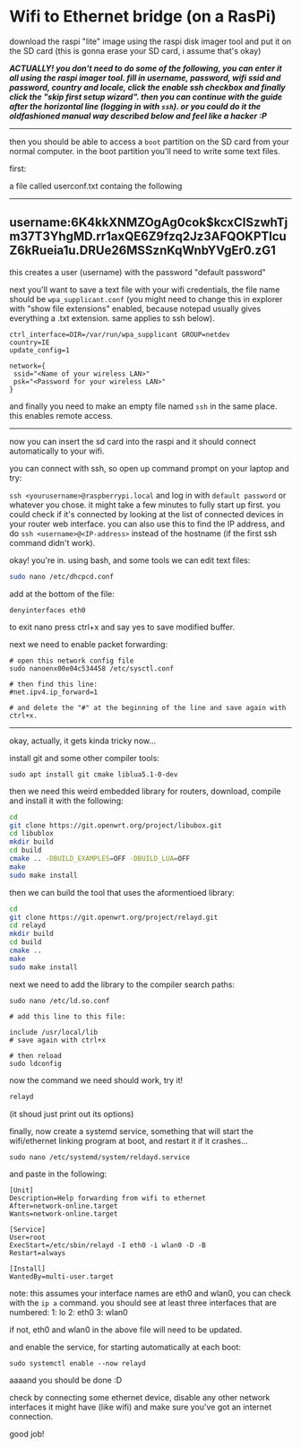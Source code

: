 # Wifi to Ethernet bridge (on a RasPi)

download the raspi "lite" image using the raspi disk imager tool and put it on the SD card (this is gonna erase your SD card, i assume that's okay)

***ACTUALLY! you don't need to do some of the following, you can enter it all using the raspi imager tool. fill in username, password, wifi ssid and password, country and locale, click the enable ssh checkbox and finally click the "skip first setup wizard". then you can continue with the guide after the horizontal line (logging in with `ssh`). or you could do it the oldfashioned manual way described below and feel like a hacker :P***

------------------
then you should be able to access a `boot` partition on the SD card from your normal computer.
in the boot partition you'll need to write some text files. 

first: 

a file called userconf.txt containg the following

---
username:$6$K4kkXNMZOgAg0cok$kcxCISzwhTjm37T3YhgMD.rr1axQE6Z9fzq2Jz3AFQOKPTlcuZ6kRueia1u.DRUe26MSSznKqWnbYVgEr0.zG1
---

this creates a user (username) with the password "default password"

next you'll want to save a text file with your wifi credentials, the file name should be `wpa_supplicant.conf` (you might need to change this in explorer with "show file extensions" enabled, because notepad usually gives everything a .txt extension. same applies to ssh below).


```
ctrl_interface=DIR=/var/run/wpa_supplicant GROUP=netdev
country=IE
update_config=1

network={
 ssid="<Name of your wireless LAN>"
 psk="<Password for your wireless LAN>"
}
```

and finally you need to make an empty file named `ssh` in the same place. this enables remote access.

*******************

now you can insert the sd card into the raspi and it should connect automatically to your wifi.

you can connect with ssh, so open up command prompt on your laptop and try:

`ssh <yourusername>@raspberrypi.local` and log in with `default password` or whatever you chose. it might take a few minutes to fully start up first. you could check if it's connected by looking at the list of connected devices in your router web interface. you can also use this to find the IP address, and do `ssh <username>@<IP-address>` instead of the hostname (if the first ssh command didn't work).

okay! you're in. using bash, and some tools we can edit text files:


```bash
sudo nano /etc/dhcpcd.conf
```

add at the bottom of the file: 

```
denyinterfaces eth0
```
to exit nano press ctrl+x and say yes to save modified buffer.

next we need to enable packet forwarding:

```
# open this network config file
sudo nanoenx00e04c534458 /etc/sysctl.conf

# then find this line:
#net.ipv4.ip_forward=1

# and delete the "#" at the beginning of the line and save again with ctrl+x.
```

----------

okay, actually, it gets kinda tricky now...

install git and some other compiler tools:

```
sudo apt install git cmake liblua5.1-0-dev
```

then we need this weird embedded library for routers, download, compile and install it with the following:
```bash
cd
git clone https://git.openwrt.org/project/libubox.git
cd libublox
mkdir build
cd build
cmake .. -DBUILD_EXAMPLES=OFF -DBUILD_LUA=OFF
make 
sudo make install
```

then we can build the tool that uses the aformentioed library:

```bash
cd
git clone https://git.openwrt.org/project/relayd.git
cd relayd
mkdir build
cd build
cmake ..
make
sudo make install
```

next we need to add the library to the compiler search paths:

```
sudo nano /etc/ld.so.conf

# add this line to this file:

include /usr/local/lib
# save again with ctrl+x

# then reload
sudo ldconfig
```

now the command we need should work, try it!

```bash
relayd
```

(it shoud just print out its options)


finally, now create a systemd service, something that will start the wifi/ethernet linking program at boot, and restart it if it crashes...

`sudo nano /etc/systemd/system/reldayd.service`

and paste in the following:

```
[Unit]
Description=Help forwarding from wifi to ethernet
After=network-online.target
Wants=network-online.target

[Service]
User=root
ExecStart=/etc/sbin/relayd -I eth0 -i wlan0 -D -B
Restart=always

[Install]
WantedBy=multi-user.target
```

note: this assumes your interface names are eth0 and wlan0, you can check with the `ip a` command. you should see at least three interfaces that are numbered:
1: lo
2: eth0
3: wlan0

if not, eth0 and wlan0 in the above file will need to be updated.

and enable the service, for starting automatically at each boot:

```
sudo systemctl enable --now relayd
```

aaaand you should be done :D

check by connecting some ethernet device, disable any other network interfaces it might have (like wifi) and make sure you've got an internet connection.

good job!

